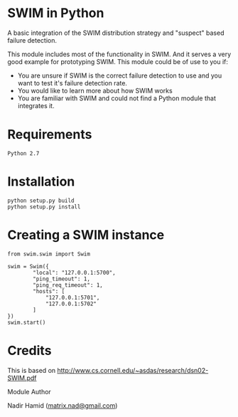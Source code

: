 SWIM in Python
===========================================================

A basic integration of the SWIM distribution strategy and
"suspect" based failure detection.

This module includes most of the functionality in SWIM. And
it serves a very good example for prototyping SWIM. This 
module could be of use to you if:

- You are unsure if SWIM is the correct failure detection to use and
you want to test it's failure detection rate.
- You would like to learn more about how SWIM works
- You are familiar with SWIM and could not find a Python module that integrates it.

Requirements
=========================================================
```
Python 2.7
```

Installation
=========================================================

```
python setup.py build
python setup.py install
```

Creating a SWIM instance
========================================================
```
from swim.swim import Swim

swim = Swim({
        "local": "127.0.0.1:5700",
        "ping_timeout": 1,
        "ping_req_timeout": 1,
        "hosts": [
            "127.0.0.1:5701",
            "127.0.0.1:5702"
        ]
})
swim.start()
```

Credits
=========================================================

This is based on
http://www.cs.cornell.edu/~asdas/research/dsn02-SWIM.pdf

Module Author

Nadir Hamid (matrix.nad@gmail.com)
